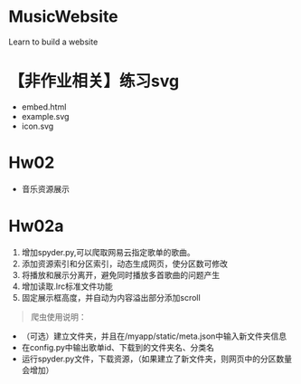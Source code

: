 # MusicWebsite
Learn to build a website

# 【非作业相关】练习svg
- embed.html
- example.svg
- icon.svg

# Hw02
- 音乐资源展示

# Hw02a
1. 增加spyder.py,可以爬取网易云指定歌单的歌曲。
2. 添加资源索引和分区索引，动态生成网页，使分区数可修改
3. 将播放和展示分离开，避免同时播放多首歌曲的问题产生
4. 增加读取.lrc标准文件功能
5. 固定展示框高度，并自动为内容溢出部分添加scroll

> 爬虫使用说明：
- （可选）建立文件夹，并且在/myapp/static/meta.json中输入新文件夹信息
- 在config.py中输出歌单id、下载到的文件夹名、分类名
- 运行spyder.py文件，下载资源，（如果建立了新文件夹，则网页中的分区数量会增加）

